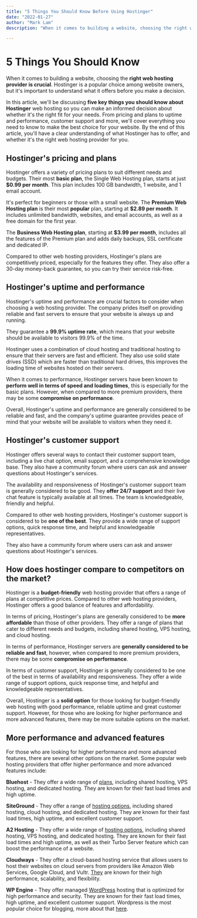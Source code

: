 ```yaml
---
title: "5 Things You Should Know Before Using Hostinger"
date: "2022-01-27"
author: "Mark Lam"
description: "When it comes to building a website, choosing the right web hosting provider is crucial. Hostinger is a popular choice among website owners, but it's important to understand what it offers before you make a decision."

---
```

# 5 Things You Should Know

When it comes to building a website, choosing the **right web hosting provider is crucial**. Hostinger is a popular choice among website owners, but it's important to understand what it offers before you make a decision. 

In this article, we'll be discussing **five key things you should know about Hostinger** web hosting so you can make an informed decision about whether it's the right fit for your needs. From pricing and plans to uptime and performance, customer support and more, we'll cover everything you need to know to make the best choice for your website. By the end of this article, you'll have a clear understanding of what Hostinger has to offer, and whether it's the right web hosting provider for you.


## Hostinger's pricing and plans
Hostinger offers a variety of pricing plans to suit different needs and budgets. Their most **basic plan**, the Single Web Hosting plan, starts at just **$0.99 per month**. This plan includes 100 GB bandwidth, 1 website, and 1 email account. 

It's perfect for beginners or those with a small website.
The **Premium Web Hosting plan** is their most **popular** plan, starting at **$2.89 per month**. It includes unlimited bandwidth, websites, and email accounts, as well as a free domain for the first year. 

The **Business Web Hosting plan**, starting at **$3.99 per month**, includes all the features of the Premium plan and adds daily backups, SSL certificate and dedicated IP.

Compared to other web hosting providers, Hostinger's plans are competitively priced, especially for the features they offer. They also offer a 30-day money-back guarantee, so you can try their service risk-free.



## Hostinger's uptime and performance
Hostinger's uptime and performance are crucial factors to consider when choosing a web hosting provider. The company prides itself on providing reliable and fast servers to ensure that your website is always up and running. 

They guarantee a **99.9% uptime rate**, which means that your website should be available to visitors 99.9% of the time.

Hostinger uses a combination of cloud hosting and traditional hosting to ensure that their servers are fast and efficient. They also use solid state drives (SSD) which are faster than traditional hard drives, this improves the loading time of websites hosted on their servers.

When it comes to performance, Hostinger servers have been known to **perform well in terms of speed and loading times**, this is especially for the basic plans. However, when compared to more premium providers, there may be some **compromise on performance**.

Overall, Hostinger's uptime and performance are generally considered to be reliable and fast, and the company's uptime guarantee provides peace of mind that your website will be available to visitors when they need it.



## Hostinger's customer support
Hostinger offers several ways to contact their customer support team, including a live chat option, email support, and a comprehensive knowledge base. They also have a community forum where users can ask and answer questions about Hostinger's services.

The availability and responsiveness of Hostinger's customer support team is generally considered to be good. They **offer 24/7 support** and their live chat feature is typically available at all times. The team is knowledgeable, friendly and helpful.

Compared to other web hosting providers, Hostinger's customer support is considered to be **one of the best**. They provide a wide range of support options, quick response time, and helpful and knowledgeable representatives. 

They also have a community forum where users can ask and answer questions about Hostinger's services.



## How does hostinger compare to competitors on the market?
Hostinger is a **budget-friendly** web hosting provider that offers a range of plans at competitive prices. Compared to other web hosting providers, Hostinger offers a good balance of features and affordability.

In terms of pricing, Hostinger's plans are generally considered to be **more affordable** than those of other providers. They offer a range of plans that cater to different needs and budgets, including shared hosting, VPS hosting, and cloud hosting.

In terms of performance, Hostinger servers are **generally considered to be reliable and fast**, however, when compared to more premium providers, there may be some **compromise on performance**.

In terms of customer support, Hostinger is generally considered to be one of the best in terms of availability and responsiveness. They offer a wide range of support options, quick response time, and helpful and knowledgeable representatives.

Overall, Hostinger is a **solid option** for those looking for budget-friendly web hosting with good performance, reliable uptime and great customer support. However, for those who are looking for higher performance and more advanced features, there may be more suitable options on the market.


## More performance and advanced features
For those who are looking for higher performance and more advanced features, there are several other options on the market. Some popular web hosting providers that offer higher performance and more advanced features include:

**Bluehost** - They offer a wide range of [plans](https://www.bluehost.com/), including shared hosting, VPS hosting, and dedicated hosting. They are known for their fast load times and high uptime.

**SiteGround** - They offer a range of [hosting options](https://www.siteground.com/), including shared hosting, cloud hosting, and dedicated hosting. They are known for their fast load times, high uptime, and excellent customer support.

**A2 Hosting** - They offer a wide range of [hosting options](https://www.a2hosting.com/dedicated-server-hosting?aid=a2house&cid=5c733be1&chan=ppc&gclid=Cj0KCQiAic6eBhCoARIsANlox84TF1-rx4t6fEQYcSrJ2IHt3qf1zcGLcClwckNbQPbNkOOZ5dk0FEUaAp9MEALw_wcB), including shared hosting, VPS hosting, and dedicated hosting. They are known for their fast load times and high uptime, as well as their Turbo Server feature which can boost the performance of a website.

**Cloudways** - They offer a cloud-based hosting service that allows users to host their websites on cloud servers from providers like Amazon Web Services, Google Cloud, and Vultr. [They](https://www.cloudways.com/en/) are known for their high performance, scalability, and flexibility.

**WP Engine** - They offer managed [WordPress](https://wordpress.com/) hosting that is optimized for high performance and security. They are known for their fast load times, high uptime, and excellent customer support. Wordpress is the most popular choice for blogging, more about that [here](https://themegoliath.com/).
